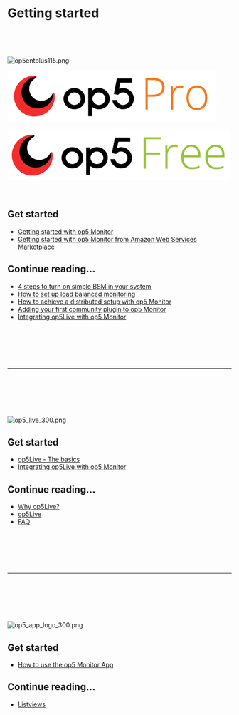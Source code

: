# Getting started

 

 

![op5entplus115.png](https://lh6.googleusercontent.com/HrWOEt7YA6mrmsW1raOUBcESVXbeZU8J9DiMb8Y3wQf_pST8ABx7l2fTK4JZeiqsJbeaAtjmaP5-bgzXvy09yn3NolP1mxnBNOinq4vBRwKy4kEuXlWDR2vSA4h_1szkRy_yO3y6uw)

![](attachments/14648388/14778464.png)

![](attachments/14648388/14778465.png)

 

## Get started

-   [Getting started with op5 Monitor](Getting_started_with_op5_Monitor)
-   [Getting started with op5 Monitor from Amazon Web Services Marketplace](Getting_started_with_op5_Monitor_from_Amazon_Web_Services_Marketplace)

## Continue reading...

-   [4 steps to turn on simple BSM in your system](4_steps_to_turn_on_simple_BSM_in_your_system)
-   [How to set up load balanced monitoring](https://kb.op5.com/display/DOC/Load+balanced+monitoring)
-   [How to achieve a distributed setup with op5 Monitor](How_to_achieve_a_distributed_setup_with_op5_Monitor)
-   [Adding your first community plugin to op5 Monitor](https://kb.op5.com/display/DOC/Adding+your+first+plugin+to+op5+Monitor)
-   [Integrating op5Live with op5 Monitor](https://kb.op5.com/display/LIVE/Integrating+op5Live+with+op5+Monitor)

 

 

 

* * * * *

 

 

 

![op5\_live\_300.png](https://lh3.googleusercontent.com/59uITp7BvAQIQanfJZUt5zDw4t090RNUKgbjnQxyaGO6THH0FgtkdUvPfwohfdVc7yUZF6N2K5AdPWqAjlv-InDX8L3AaJXtipnU-3-b5C--dGNiQPBFcZrc0L3CFUAfIzKFoZHyPw)

## Get started

-   [op5Live - The basics](https://kb.op5.com/display/LIVE/op5Live+-+The+basics)
-   [Integrating op5Live with op5 Monitor](https://kb.op5.com/display/LIVE/Integrating+op5Live+with+op5+Monitor)

## Continue reading...

-   [Why op5Live?](https://kb.op5.com/pages/viewpage.action?pageId=13894186)
-   [op5Live](https://kb.op5.com/display/LIVE/op5Live)
-   [FAQ](https://kb.op5.com/display/LIVE/FAQ)

 

 

 

* * * * *

 

 

 

![op5\_app\_logo\_300.png](https://lh5.googleusercontent.com/zT7XDQTpCdl5EhMmNeuB1VBElPu7Ut7zMDg26RoD0YC1U9XXw6ncxTHFXzW6STRGasGVZioi_M94IwmOJcgSvl1ieOwYsmEER8quLyVuoLs3QirvDRRwt4Kelc-j2pOwT6vjI7nxAA)

## Get started

-   [How to use the op5 Monitor App](How_to_use_the_op5_Monitor_App)

## Continue reading...

-   [Listviews](https://kb.op5.com/display/DOC/Listviews)

 

 

 

